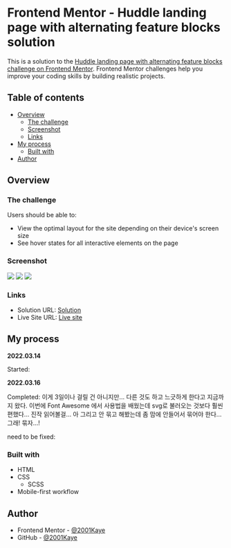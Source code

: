 # Frontend Mentor - Huddle landing page with alternating feature blocks solution

This is a solution to the [Huddle landing page with alternating feature blocks challenge on Frontend Mentor](https://www.frontendmentor.io/challenges/huddle-landing-page-with-alternating-feature-blocks-5ca5f5981e82137ec91a5100). Frontend Mentor challenges help you improve your coding skills by building realistic projects. 

## Table of contents

- [Overview](#overview)
  - [The challenge](#the-challenge)
  - [Screenshot](#screenshot)
  - [Links](#links)
- [My process](#my-process)
  - [Built with](#built-with)
- [Author](#author)

## Overview

### The challenge

Users should be able to:

- View the optimal layout for the site depending on their device's screen size
- See hover states for all interactive elements on the page

### Screenshot

![](./design/mobile-design.jpg)
![](./design/desktop-design.jpg)
![](./design/active-states.jpg)

### Links

- Solution URL: [Solution]()
- Live Site URL: [Live site]()

## My process

**2022.03.14**
   
Started:
   
**2022.03.16**

Completed: 이게 3일이나 걸릴 건 아니지만... 다른 것도 하고 느긋하게 한다고 지금까지 왔다. 이번에 Font Awesome 에서 사용법을 배웠는데 svg로 불러오는 것보다 훨씬 편했다... 진작 읽어볼걸... 아 그리고 안 묶고 해봤는데 좀 맘에 안들어서 묶어야 한다... 그래! 묶자...!
   
need to be fixed:

### Built with

- HTML
- CSS
  - SCSS
- Mobile-first workflow

## Author

- Frontend Mentor - [@2001Kaye](https://www.frontendmentor.io/profile/jhan117)
- GitHub - [@2001Kaye](https://github.com/jhan117)